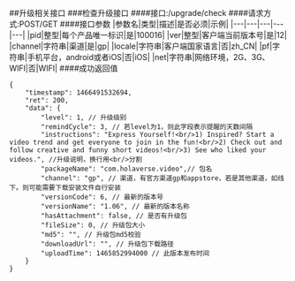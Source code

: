 ##升级相关接口
###检查升级接口
####接口:/upgrade/check
####请求方式:POST/GET
####接口参数
|参数名|类型|描述|是否必须|示例|
|---|---|---|---|---|
|pid|整型|每个产品唯一标识|是|100016|
|ver|整型|客户端当前版本号|是|12|
|channel|字符串|渠道|是|gp|
|locale|字符串|客户端国家语言|否|zh_CN|
|pf|字符串|手机平台，android或者iOS|否|iOS|
|net|字符串|网络环境，2G、3G、WIFI|否|WIFI|
####成功返回值
```
{
    "timestamp": 1466491532694,
    "ret": 200,
    "data": {
        "level": 1, // 升级级别
        "remindCycle": 3, // 若level为1，则此字段表示提醒的天数间隔
        "instructions": "Express Yourself!<br/>1) Inspired? Start a video trend and get everyone to join in the fun!<br/>2) Check out and follow creative and funny short videos!<br/>3) See who liked your videos.", //升级说明，换行用<br/>分割
        "packageName": "com.holaverse.video",// 包名
        "channel": "gp", // 渠道，有官方渠道gp和appstore，若是其他渠道，如线下。则可能需要下载安装文件自行安装
        "versionCode": 6, // 最新的版本号
        "versionName": "1.06", // 最新的版本名称
        "hasAttachment": false, // 是否有升级包
        "fileSize": 0, // 升级包大小
        "md5": "", // 升级包md5校验
        "downloadUrl": "", // 升级包下载路径
        "uploadTime": 1465852994000 // 此版本发布时间
    }
}
```
